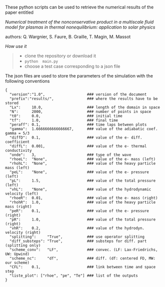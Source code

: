 
These python scripts can be used to retrieve the numerical results of the paper entitled 

_Numerical treatment of the nonconservative product in a multiscale fluid model for plasmas in thermal nonequilibrium: application to solar physics_

authors: Q. Wargnier, S. Faure, B. Graille, T. Magin, M. Massot

*How use it*
> * clone the repository or download it
> * `python  main.py`
> * choose a test case corresponding to a json file

The json files are used to store the parameters of the simulation with the following conventions

```
{
  "version":"1.0",                   ### version of the document
  "prefix":"results/",               ### where the results have to be stored
  "Lx":     10.0,                    ### length of the domain in space
  "N":      2000,                    ### number of points in space
  "t0":     0.0,                     ### initial time
  "tf":     1.0,                     ### final time
  "peraff": 0.1,                     ### time laps between plots
  "gamma":  1.6666666666666667,      ### value of the adiabatic coef. gamma = 5/3
  "diffD":  0.1,                     ### value of the e- diff. coefficient
  "diffL":  0.001,                   ### value of the e- thermal conductivity
  "onde":   3,                       ### type of the wave
  "rhoeL":  "None",                  ### value of the e- mass (left)
  "rhohL":  "None",                  ### value of the heavy particle mass (left)
  "peL":    "None",                  ### value of the e- pressure (left)
  "pL":     1.5,                     ### value of the total pressure (left)
  "vhL":    "None",                  ### value of the hydrodynamic velocity (left)
  "rhoeR":  0.01,                    ### value of the e- mass (right)
  "rhohR":  1.0,                     ### value of the heavy particle mass (right)
  "peR":    0.1,                     ### value of the e- pressure (right)
  "pR":     1.0,                     ### value of the total pressure (right)
  "vhR":    0.2,                     ### value of the hydrodyn. velocity (right)
  "splitting":     "True",           ### use operator splitting
  "diff_substeps": "True",           ### substeps for diff. part (splitting only)
  "scheme_conv":   "LF",             ### convec. (LF: Lax-Friedrichs, UW: Upwind)
  "scheme_nc":     "df",             ### diff. (df: centered FD, MW: our scheme)
  "CFL":    0.1,                     ### link between time and space step 
  "liste_plot": ["rhoe", "pe", "Te"] ### list of the outputs
}
```